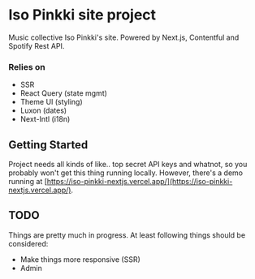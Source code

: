 # Iso Pinkki site project

Music collective Iso Pinkki's site. Powered by Next.js, Contentful and Spotify Rest API.
### Relies on

- SSR
- React Query (state mgmt)
- Theme UI (styling)
- Luxon (dates)
- Next-Intl (i18n)

## Getting Started

Project needs all kinds of like.. top secret API keys and whatnot, so you probably won't get this thing running locally. However, there's a demo running at [https://iso-pinkki-nextjs.vercel.app/](https://iso-pinkki-nextjs.vercel.app/). 


## TODO

Things are pretty much in progress. At least following things should be considered:

* Make things more responsive (SSR)
* Admin